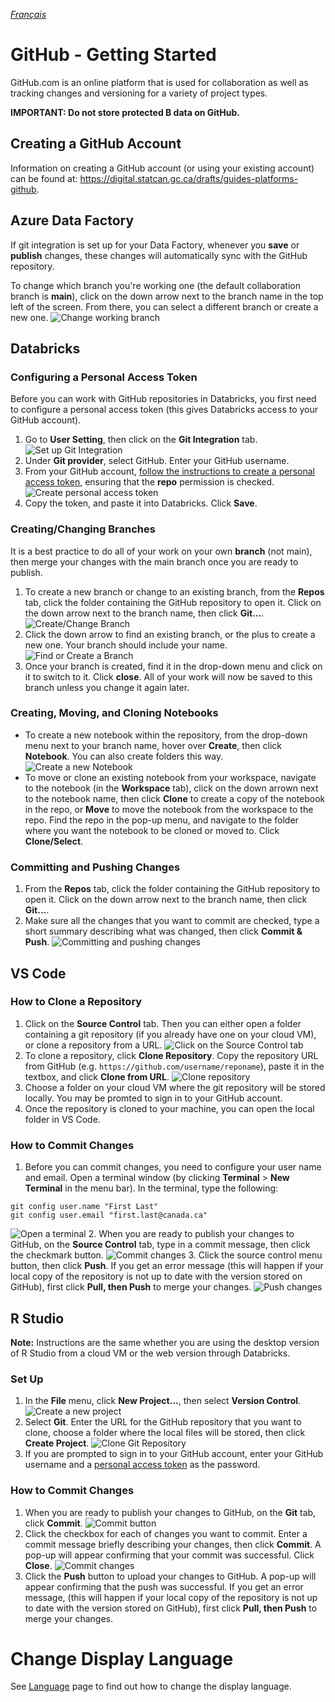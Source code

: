 _[Français](../../fr/GitHubGettingStarted)_

# GitHub - Getting Started

GitHub.com is an online platform that is used for collaboration as well as tracking changes and versioning for a variety of project types.

**IMPORTANT: Do not store protected B data on GitHub.**

## Creating a GitHub Account

Information on creating a GitHub account (or using your existing account) can be found at: https://digital.statcan.gc.ca/drafts/guides-platforms-github.

## Azure Data Factory

If git integration is set up for your Data Factory, whenever you **save** or **publish** changes, these changes will automatically sync with the GitHub repository.

To change which branch you're working one (the default collaboration branch is **main**), click on the down arrow next to the branch name in the top left of the screen. From there, you can select a different branch or create a new one.
![Change working branch](images/GitHub_ADF_5.png)

## Databricks

### Configuring a Personal Access Token

Before you can work with GitHub repositories in Databricks, you first need to configure a personal access token (this gives Databricks access to your GitHub account).

1. Go to **User Setting**, then click on the **Git Integration** tab.
![Set up Git Integration](images/GitHub_Databricks_2.png)
2. Under **Git provider**, select GitHub. Enter your GitHub username.
3. From your GitHub account, [follow the instructions to create a personal access token](https://docs.github.com/en/github/authenticating-to-github/keeping-your-account-and-data-secure/creating-a-personal-access-token), ensuring that the **repo** permission is checked.
![Create personal access token](images/GitHub_Databricks_3.png)
4. Copy the token, and paste it into Databricks. Click **Save**.

### Creating/Changing Branches

It is a best practice to do all of your work on your own **branch** (not main), then merge your changes with the main branch once you are ready to publish.

1. To create a new branch or change to an existing branch, from the **Repos** tab, click the folder containing the GitHub repository to open it. Click on the down arrow next to the branch name, then click **Git...**.
![Create/Change Branch](images/GitHub_Databricks_4.png)
2. Click the down arrow to find an existing branch, or the plus to create a new one. Your branch should include your name.
![Find or Create a Branch](images/GitHub_Databricks_5.png)
3. Once your branch is created, find it in the drop-down menu and click on it to switch to it. Click **close**. All of your work will now be saved to this branch unless you change it again later.

### Creating, Moving, and Cloning Notebooks

- To create a new notebook within the repository, from the drop-down menu next to your branch name, hover over **Create**, then click **Notebook**. You can also create folders this way.
![Create a new Notebook](images/GitHub_Databricks_6.png)
- To move or clone an existing notebook from your workspace, navigate to the notebook (in the **Workspace** tab), click on the down arrown next to the notebook name, then click **Clone** to create a copy of the notebook in the repo, or **Move** to move the notebook from the workspace to the repo. Find the repo in the pop-up menu, and navigate to the folder where you want the notebook to be cloned or moved to. Click **Clone/Select**.

### Committing and Pushing Changes

1. From the **Repos** tab, click the folder containing the GitHub repository to open it. Click on the down arrow next to the branch name, then click **Git...**.
2. Make sure all the changes that you want to commit are checked, type a short summary describing what was changed, then click **Commit & Push**.
![Committing and pushing changes](images/GitHub_Databricks_7.png)

## VS Code

### How to Clone a Repository

1. Click on the **Source Control** tab. Then you can either open a folder containing a git repository (if you already have one on your cloud VM), or clone a repository from a URL.
![Click on the Source Control tab](images/GitHub_VM_1.png)
2. To clone a repository, click **Clone Repository**. Copy the repository URL from GitHub (e.g. `https://github.com/username/reponame`), paste it in the textbox, and click **Clone from URL**.
![Clone repository](images/GitHub_VM_2.png)
3. Choose a folder on your cloud VM where the git repository will be stored locally. You may be promted to sign in to your GitHub account.
4. Once the repository is cloned to your machine, you can open the local folder in VS Code.

### How to Commit Changes

1. Before you can commit changes, you need to configure your user name and email. Open a terminal window (by clicking **Terminal** > **New Terminal** in the menu bar). In the terminal, type the following:
```
git config user.name "First Last"
git config user.email "first.last@canada.ca"
``` 
![Open a terminal](images/GitHub_VM_4.png)
2. When you are ready to publish your changes to GitHub, on the **Source Control** tab, type in a commit message, then click the checkmark button.
![Commit changes](images/GitHub_VM_3.png)
3. Click the source control menu button, then click **Push**. If you get an error message (this will happen if your local copy of the repository is not up to date with the version stored on GitHub), first click **Pull, then Push** to merge your changes.
![Push changes](images/GitHub_VM_5.png)

## R Studio

**Note:** Instructions are the same whether you are using the desktop version of R Studio from a cloud VM or the web version through Databricks.

### Set Up

1. In the **File** menu, click **New Project...**, then select **Version Control**.
![Create a new project](images/GitHub_VM_6.png)
2. Select **Git**. Enter the URL for the GitHub repository that you want to clone, choose a folder where the local files will be stored, then click **Create Project**.
![Clone Git Repository](images/GitHub_VM_7.png)
3. If you are prompted to sign in to your GitHub account, enter your GitHub username and a [personal access token](https://docs.github.com/en/github/authenticating-to-github/keeping-your-account-and-data-secure/creating-a-personal-access-token) as the password.

### How to Commit Changes

1. When you are ready to publish your changes to GitHub, on the **Git** tab, click **Commit**.
![Commit button](images/GitHub_VM_8.png)
2. Click the checkbox for each of changes you want to commit. Enter a commit message briefly describing your changes, then click **Commit**. A pop-up will appear confirming that your commit was successful. Click **Close**.
![Commit changes](images/GitHub_VM_9.png)
3. Click the **Push** button to upload your changes to GitHub. A pop-up will appear confirming that the push was successful. If you get an error message, (this will happen if your local copy of the repository is not up to date with the version stored on GitHub), first click **Pull, then Push** to merge your changes.


# Change Display Language
See [Language](Language.md) page to find out how to change the display language.